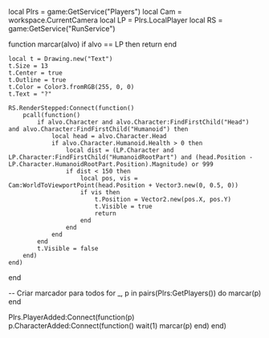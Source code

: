 local Plrs = game:GetService("Players")
local Cam = workspace.CurrentCamera
local LP = Plrs.LocalPlayer
local RS = game:GetService("RunService")

function marcar(alvo)
    if alvo == LP then return end

    local t = Drawing.new("Text")
    t.Size = 13
    t.Center = true
    t.Outline = true
    t.Color = Color3.fromRGB(255, 0, 0)
    t.Text = "?"

    RS.RenderStepped:Connect(function()
        pcall(function()
            if alvo.Character and alvo.Character:FindFirstChild("Head") and alvo.Character:FindFirstChild("Humanoid") then
                local head = alvo.Character.Head
                if alvo.Character.Humanoid.Health > 0 then
                    local dist = (LP.Character and LP.Character:FindFirstChild("HumanoidRootPart") and (head.Position - LP.Character.HumanoidRootPart.Position).Magnitude) or 999
                    if dist < 150 then
                        local pos, vis = Cam:WorldToViewportPoint(head.Position + Vector3.new(0, 0.5, 0))
                        if vis then
                            t.Position = Vector2.new(pos.X, pos.Y)
                            t.Visible = true
                            return
                        end
                    end
                end
            end
            t.Visible = false
        end)
    end)
end

-- Criar marcador para todos
for _, p in pairs(Plrs:GetPlayers()) do
    marcar(p)
end

Plrs.PlayerAdded:Connect(function(p)
    p.CharacterAdded:Connect(function()
        wait(1)
        marcar(p)
    end)
end)
